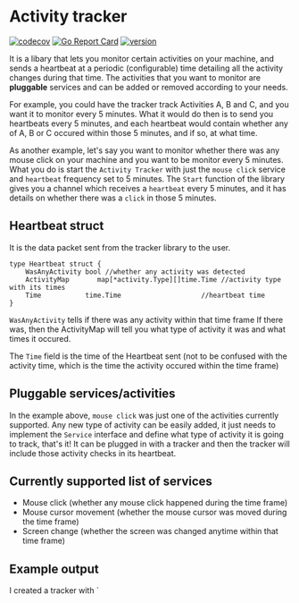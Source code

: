 # Activity tracker

[![codecov](https://codecov.io/gh/prashantgupta24/activity-tracker/branch/master/graph/badge.svg)](https://codecov.io/gh/prashantgupta24/activity-tracker) [![Go Report Card](https://goreportcard.com/badge/github.com/prashantgupta24/activity-tracker)](https://goreportcard.com/report/github.com/prashantgupta24/activity-tracker) [![version][version-badge]][RELEASES]

It is a libary that lets you monitor certain activities on your machine, and sends a heartbeat at a periodic (configurable) time detailing all the activity changes during that time. The activities that you want to monitor are **pluggable** services and can be added or removed according to your needs.

For example, you could have the tracker track Activities A, B and C, and you want it to monitor every 5 minutes. What it would do then is to send you heartbeats every 5 minutes, and each heartbeat would contain whether any of A, B or C occured within those 5 minutes, and if so, at what time.

As another example, let's say you want to monitor whether there was any mouse click on your machine and you want to be monitor every 5 minutes. What you do is start the `Activity Tracker` with just the `mouse click` service and `heartbeat` frequency set to 5 minutes. The `Start` function of the library gives you a channel which receives a `heartbeat` every 5 minutes, and it has details on whether there was a `click` in those 5 minutes.

## Heartbeat struct

It is the data packet sent from the tracker library to the user.

	type Heartbeat struct {
		WasAnyActivity bool //whether any activity was detected 		
		ActivityMap       map[*activity.Type][]time.Time //activity type with its times
		Time           time.Time                    //heartbeat time
	}

`WasAnyActivity` tells if there was any activity within that time frame
If there was, then the ActivityMap will tell you what type of activity
it was and what times it occured.

The `Time` field is the time of the Heartbeat sent (not to be confused with
the activity time, which is the time the activity occured within the time frame)

## Pluggable services/activities

In the example above, `mouse click` was just one of the activities currently supported. Any new type of activity can be easily added, it just needs to implement the `Service` interface and define what type of activity it is going to track, that's it! It can be plugged in with a tracker and then the tracker will include those activity checks in its heartbeat.

## Currently supported list of services

- Mouse click (whether any mouse click happened during the time frame)
- Mouse cursor movement (whether the mouse cursor was moved during the time frame)
- Screen change (whether the screen was changed anytime within that time frame)

## Example output

I created a tracker with `

[version-badge]: https://img.shields.io/github/release/prashantgupta24/activity-tracker.svg
[RELEASES]: https://github.com/prashantgupta24/activity-tracker/releases
